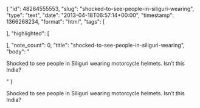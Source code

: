 {
  "id": 48264555553,
  "slug": "shocked-to-see-people-in-siliguri-wearing",
  "type": "text",
  "date": "2013-04-18T06:57:14+00:00",
  "timestamp": 1366268234,
  "format": "html",
  "tags": [

  ],
  "highlighted": [

  ],
  "note_count": 0,
  "title": "shocked-to-see-people-in-siliguri-wearing",
  "body": "<p>Shocked to see people in Siliguri wearing motorcycle helmets. Isn&rsquo;t this India?</p>"
}

<p>Shocked to see people in Siliguri wearing motorcycle helmets. Isn&rsquo;t this India?</p>